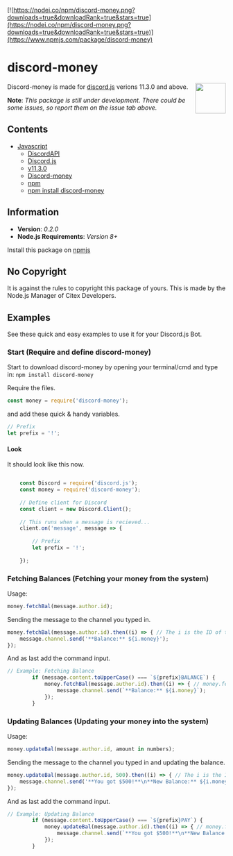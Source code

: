 [![https://nodei.co/npm/discord-money.png?downloads=true&downloadRank=true&stars=true](https://nodei.co/npm/discord-money.png?downloads=true&downloadRank=true&stars=true)](https://www.npmjs.com/package/discord-money)

# discord-money

Discord-money is made for [discord.js](https://discord.js.org/#/) verions 11.3.0 and above. [<img src="https://cdn.rawgit.com/gilbarbara/logos/e7b1dc2666c3dabe6c1276abd0a767b6ebd6af43/logos/nodejs-icon.svg" align="right" width="70">](https://nodejs.org)

**Note**: *This package is still under development. There could be some issues, so report them on the issue tab above.*

## Contents

- [Javascript](#Javascript)
	- [DiscordAPI](#DiscordAPI)
	 - [Discord.js](#Discord.js)
	 - [v11.3.0](#v11.3.0)
	 - [Discord-money](#Discord-money)
	 - [npm](#npm)
	 - [npm install discord-money](#npm-install-discord-money)
                                        
## Information

* **Version**: *0.2.0*
* **Node.js Requirements**: *Version 8+*

Install this package on [npmjs](https://www.npmjs.com/package/discord-money)

## No Copyright

It is against the rules to copyright this package of yours. This is made by the Node.js Manager of Citex Developers.

## Examples

See these quick and easy examples to use it for your Discord.js Bot.

### Start (Require and define discord-money)

Start to download discord-money by opening your terminal/cmd and type in: `npm install discord-money`

Require the files.
```js
const money = require('discord-money');
```
and add these quick & handy variables.
```js
// Prefix
let prefix = '!';
```

#### Look

It should look like this now.
```js

    const Discord = require('discord.js');
    const money = require('discord-money');
 
    // Define client for Discord
    const client = new Discord.Client();
 
    // This runs when a message is recieved...
    client.on('message', message => {
 
        // Prefix
        let prefix = '!';
	
    });
```

### Fetching Balances (Fetching your money from the system)

Usage:
```js
money.fetchBal(message.author.id);
```

Sending the message to the channel you typed in.
```js
money.fetchBal(message.author.id).then((i) => { // The i is the ID of the message author!
	message.channel.send('**Balance:** ${i.money}');
});
```

And as last add the command input.
```js
// Example: Fetching Balance
        if (message.content.toUpperCase() === `${prefix}BALANCE`) {
            money.fetchBal(message.author.id).then((i) => { // money.fetchBal grabs the userID, finds it, and puts it into 'i'.
                message.channel.send(`**Balance:** ${i.money}`);
            });
        }
```

### Updating Balances (Updating your money into the system)

Usage:
```js
money.updateBal(message.author.id, amount in numbers);
```

Sending the message to the channel you typed in and updating the balance.
```js
money.updateBal(message.author.id, 500).then((i) => { // The i is the ID of the message author!
	message.channel.send('**You got $500!**\n**New Balance:** ${i.money}');
});
```

And as last add the command input.
```js
// Example: Updating Balance
        if (message.content.toUpperCase() === `${prefix}PAY`) {
            money.updateBal(message.author.id).then((i) => { // money.fetchBal grabs the userID, finds it, and puts it into 'i'.
                message.channel.send(`**You got $500!**\n**New Balance:** ${i.money}`);
            });
        }
```
